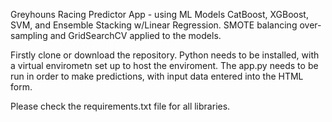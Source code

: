 Greyhouns Racing Predictor App - using ML Models CatBoost, XGBoost, SVM, and Ensemble Stacking w/Linear Regression. SMOTE balancing over-sampling and GridSearchCV applied to the models. 


Firstly clone or download the repository.
Python needs to be installed, with a virtual envirometn set up to host the enviroment.
The app.py needs to be run in order to make predictions, with input data entered into the HTML form.

Please check the requirements.txt file for all libraries.

